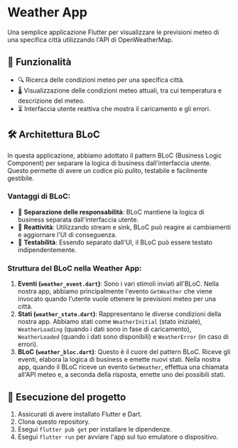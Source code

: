# Weather App

Una semplice applicazione Flutter per visualizzare le previsioni meteo di una specifica città utilizzando l'API di OpenWeatherMap.

## 🌟 Funzionalità

- 🔍 Ricerca delle condizioni meteo per una specifica città.
- 🌡️ Visualizzazione delle condizioni meteo attuali, tra cui temperatura e descrizione del meteo.
- ⏳ Interfaccia utente reattiva che mostra il caricamento e gli errori.

## 🛠️ Architettura BLoC

In questa applicazione, abbiamo adottato il pattern BLoC (Business Logic Component) per separare la logica di business dall'interfaccia utente. Questo permette di avere un codice più pulito, testabile e facilmente gestibile.

### Vantaggi di BLoC:

- 🧩 **Separazione delle responsabilità**: BLoC mantiene la logica di business separata dall'interfaccia utente.
- 🌊 **Reattività**: Utilizzando stream e sink, BLoC può reagire ai cambiamenti e aggiornare l'UI di conseguenza.
- 🧪 **Testabilità**: Essendo separato dall'UI, il BLoC può essere testato indipendentemente.

### Struttura del BLoC nella Weather App:

1. **Eventi (`weather_event.dart`)**: Sono i vari stimoli inviati all'BLoC. Nella nostra app, abbiamo principalmente l'evento `GetWeather` che viene invocato quando l'utente vuole ottenere le previsioni meteo per una città.
2. **Stati (`weather_state.dart`)**: Rappresentano le diverse condizioni della nostra app. Abbiamo stati come `WeatherInitial` (stato iniziale), `WeatherLoading` (quando i dati sono in fase di caricamento), `WeatherLoaded` (quando i dati sono disponibili) e `WeatherError` (in caso di errori).
3. **BLoC (`weather_bloc.dart`)**: Questo è il cuore del pattern BLoC. Riceve gli eventi, elabora la logica di business e emette nuovi stati. Nella nostra app, quando il BLoC riceve un evento `GetWeather`, effettua una chiamata all'API meteo e, a seconda della risposta, emette uno dei possibili stati.

## 🚀 Esecuzione del progetto

1. Assicurati di avere installato Flutter e Dart.
2. Clona questo repository.
3. Esegui `flutter pub get` per installare le dipendenze.
4. Esegui `flutter run` per avviare l'app sul tuo emulatore o dispositivo.
